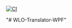 [![CI](https://github.com/ChristianLa91/WLO-Translator-WPF/actions/workflows/NetCI.yml/badge.svg?branch=main)](https://github.com/ChristianLa91/WLO-Translator-WPF/actions/workflows/NetCI.yml)

"# WLO-Translator-WPF" 
